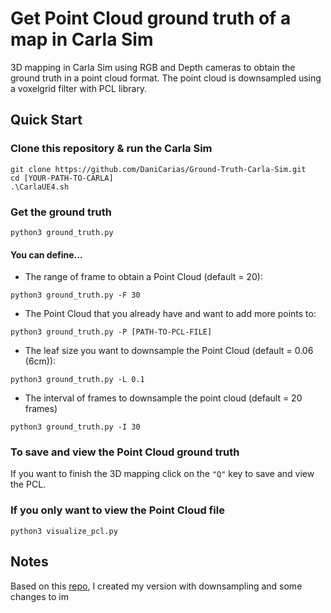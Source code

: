 # Get Point Cloud ground truth of a map in Carla Sim

3D mapping in Carla Sim using RGB and Depth cameras to obtain the ground truth in a point cloud format.
The point cloud is downsampled using a voxelgrid filter with PCL library.


## Quick Start
### Clone this repository & run the Carla Sim
```
git clone https://github.com/DaniCarias/Ground-Truth-Carla-Sim.git
cd [YOUR-PATH-TO-CARLA]
.\CarlaUE4.sh
```

### Get the ground truth
```
python3 ground_truth.py
```
#### You can define...
* The range of frame to obtain a Point Cloud (default = 20):
```
python3 ground_truth.py -F 30
```
* The Point Cloud that you already have and want to add more points to:
```
python3 ground_truth.py -P [PATH-TO-PCL-FILE]
```
* The leaf size you want to downsample the Point Cloud (default = 0.06 (6cm)):
```
python3 ground_truth.py -L 0.1
```
* The interval of frames to downsample the point cloud (default = 20 frames)
```
python3 ground_truth.py -I 30
```
### To save and view the Point Cloud ground truth
If you want to finish the 3D mapping click on the `"Q"` key to save and view the PCL.

### If you only want to view the Point Cloud file
```
python3 visualize_pcl.py
```

## Notes
Based on this [repo](https://github.com/iaoqian/carla_3d-mapping_and_adding_virtual_objects/tree/main), I created my version with downsampling and some changes to im


